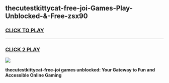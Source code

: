 
## thecutestkittycat-free-joi-Games-Play-Unblocked-&-Free-zsx90
<h3>
<a href="https://premium76.site?title=thecutestkittycat-free-joi&ref=24A">CLICK TO PLAY</a></h3>
<hr>

<h3>
<a href="https://premium76.site?title=thecutestkittycat-free-joi&ref=24A">CLICK 2 PLAY</a>
  
</h3>

<a href="https://premium76.site?title=thecutestkittycat-free-joi&ref=24A"><img src="https://clearcache.store/games.png"></a>


**thecutestkittycat-free-joi games unblocked: Your Gateway to Fun and Accessible Online Gaming**
